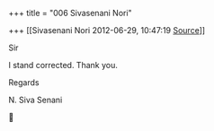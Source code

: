 +++
title = "006 Sivasenani Nori"

+++
[[Sivasenani Nori	2012-06-29, 10:47:19 [Source](https://groups.google.com/g/bvparishat/c/MBnxxsa_H0o)]]



Sir



I stand corrected. Thank you.



Regards

N. Siva Senani  
  



